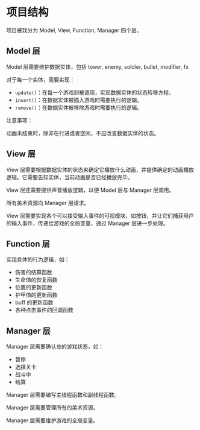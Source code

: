 # 项目结构

项目被我分为 Model, View, Function, Manager 四个层。

## Model 层

Model 层需要维护数据实体，包括 tower, enemy, soldier, bullet, modifier, fx

对于每一个实体，需要实现：

*  `update()`：在每一个游戏刻被调用，实现数据实体的状态转移方程。
*  `insert()`：在数据实体被插入游戏时需要执行的逻辑。
*  `remove()`：在数据实体被移除游戏时需要执行的逻辑。

注意事项：

动画未结束时，除非在行进或者空闲，不应改变数据实体的状态。

## View 层

View 层需要根据数据实体的状态来确定它播放什么动画，并提供确定的动画播放逻辑。它需要告知实体，当前动画是否已经播放完毕。

View 层还需要提供声音播放逻辑，以便 Model 层与 Manager 层调用。

所有美术资源向 Manager 层请求。

View 层需要实现各个可以接受输入事件的可视模块，如按钮，并让它们捕获用户的输入事件，传递给游戏的全局变量，通过 Manager 层进一步处理。

## Function 层

实现具体的行为逻辑，如：

- 伤害的结算函数
- 生命值的恢复函数
- 位置的更新函数
- 护甲值的更新函数
- buff 的更新函数
- 各种点击事件的回调函数

## Manager 层

Manager 层需要确认总的游戏状态，如：

- 暂停
- 选择关卡
- 战斗中
- 结算

Manager 层需要编写主线程函数和副线程函数。

Manager 层需要管理所有的美术资源。

Manager 层需要维护游戏的全局变量。